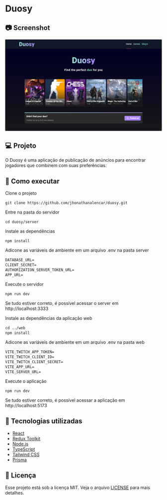# Duosy

## 📷 Screenshot

<p align="center">
  <img src="/.github/duosy_screenshot_desktop.png" alt="cover" />
</p>

## 💻 Projeto
O Duosy é uma aplicação de publicação de anúncios para encontrar jogadores que combinem com suas preferências.

## 🚀 Como executar
Clone o projeto
```
git clone https://github.com/jhonathanalencar/duosy.git
```
Entre na pasta do servidor
```
cd duosy/server
```
Instale as dependências
```
npm install
```
Adicone as variáveis de ambiente em um arquivo .env na pasta server
```
DATABASE_URL=
CLIENT_SECRET=
AUTHORIZATION_SERVER_TOKEN_URL=
APP_URL=
```
Execute o servidor
```
npm run dev
```
Se tudo estiver correto, é possível acessar o server em http://localhost:3333

Instale as dependências da aplicação web
```
cd ../web
npm install
```
Adicone as variáveis de ambiente em um arquivo .env na pasta web
```
VITE_TWITCH_APP_TOKEN=
VITE_TWITCH_CLIENT_ID=
VITE_TWITCH_CLIENT_SECRET=
VITE_APP_URL=
VITE_SERVER_URL=
```
Execute o aplicação
```
npm run dev
```
Se tudo estiver correto, é possível acessar a aplicação em http://localhost:5173

## 🧪 Tecnologias utilizadas
- [React](https://reactjs.org)
- [Redux Toolkit](https://redux-toolkit.js.org/)
- [Node.js](https://nodejs.org/en/)
- [TypeScript](https://www.typescriptlang.org/)
- [Tailwind CSS](https://tailwindcss.com/)
- [Prisma](https://www.prisma.io/)

## 📝 Licença
Esse projeto está sob a licença MIT. Veja o arquivo [LICENSE](LICENSE) para mais detalhes.
